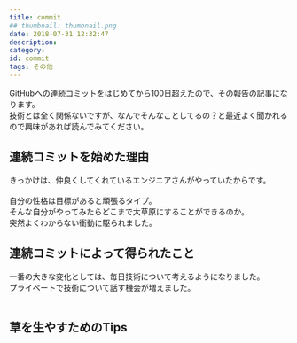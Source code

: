 ```yaml
---
title: commit
## thumbnail: thumbnail.png
date: 2018-07-31 12:32:47
description:
category:
id: commit
tags: その他
---
```


GitHubへの連続コミットをはじめてから100日超えたので、その報告の記事になります。  
技術とは全く関係ないですが、なんでそんなことしてるの？と最近よく聞かれるので興味があれば読んでみてください。  


<!-- toc -->

## 連続コミットを始めた理由
きっかけは、仲良くしてくれているエンジニアさんがやっていたからです。  
<br>
自分の性格は目標があると頑張るタイプ。  
そんな自分がやってみたらどこまで大草原にすることができるのか。  
突然よくわからない衝動に駆られました。  


## 連続コミットによって得られたこと
一番の大きな変化としては、毎日技術について考えるようになりました。  
プライベートで技術について話す機会が増えました。  
<br>




## 草を生やすためのTips